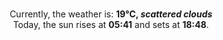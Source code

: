 <p  align="center"><br/>Currently, the weather is: <b> 19°C, <i>scattered clouds</i></b></br>Today, the sun rises at <b>05:41</b> and sets at <b>18:48</b>.</p>